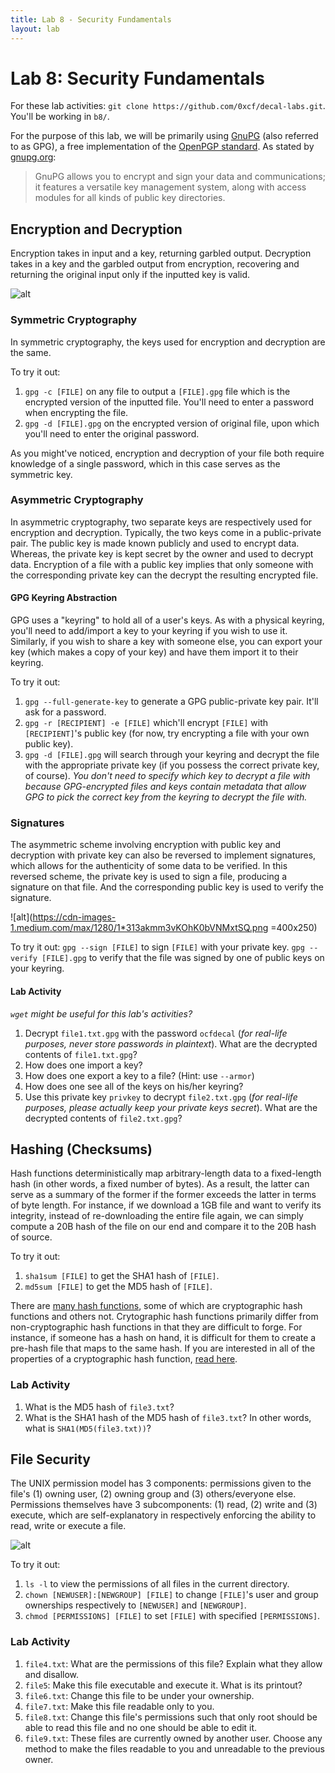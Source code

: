 ```yaml
---
title: Lab 8 - Security Fundamentals
layout: lab
---
```


# Lab 8: Security Fundamentals
For these lab activities: `git clone https://github.com/0xcf/decal-labs.git`. 
You'll be working in `b8/`.

For the purpose of this lab, we will be primarily using [GnuPG](gnupg.org) (also referred to as GPG), a free implementation of the [OpenPGP standard](https://openpgp.org/). As stated by [gnupg.org](gnupg.org):
>GnuPG allows you to encrypt and sign your data and communications; it features a versatile key management system, along with access modules for all kinds of public key directories.

## Encryption and Decryption
Encryption takes in input and a key, returning garbled output. Decryption takes in a key and the garbled output from encryption, recovering and returning the original input only if the inputted key is valid.

![alt](https://docs.oracle.com/cd/E19424-01/820-4811/images/scrypt.gif)

### Symmetric Cryptography
In symmetric cryptography, the keys used for encryption and decryption are the same. 

To try it out: 
1. `gpg -c [FILE]` on any file to output a `[FILE].gpg` file which is the encrypted version of the inputted file. You'll need to enter a password when encrypting the file.
2. `gpg -d [FILE].gpg` on the encrypted version of original file, upon which you'll need to enter the original password.

As you might've noticed, encryption and decryption of your file both require knowledge of a single password, which in this case serves as the symmetric key. 

### Asymmetric Cryptography
In asymmetric cryptography, two separate keys are respectively used for encryption and decryption. Typically, the two keys come in a public-private pair. The public key is made known publicly and used to encrypt data. Whereas, the private key is kept secret by the owner and used to decrypt data. Encryption of a file with a public key implies that only someone with the corresponding private key can the decrypt the resulting encrypted file.

#### GPG Keyring Abstraction
GPG uses a "keyring" to hold all of a user's keys. As with a physical keyring, you'll need to add/import a key to your keyring if you wish to use it. Similarly, if you wish to share a key with someone else, you can export your key (which makes a copy of your key) and have them import it to their keyring. 

To try it out:
1. `gpg --full-generate-key` to generate a GPG public-private key pair. It'll ask for a password.
2. `gpg -r [RECIPIENT] -e [FILE]` which'll encrypt `[FILE]` with `[RECIPIENT]`'s public key (for now, try encrypting a file with your own public key). 
3. `gpg -d [FILE].gpg` will search through your keyring and decrypt the file with the appropriate private key (if you possess the correct private key, of course). 
*You don't need to specify which key to decrypt a file with because GPG-encrypted files and keys contain metadata that allow GPG to pick the correct key from the keyring to decrypt the file with.*

### Signatures
The asymmetric scheme involving encryption with public key and decryption with private key can also be reversed to implement signatures, which allows for the authenticity of some data to be verified. In this reversed scheme, the private key is used to sign a file, producing a signature on that file. And the corresponding public key is used to verify the signature. 

![alt](https://cdn-images-1.medium.com/max/1280/1*313akmm3vKOhK0bVNMxtSQ.png =400x250)

To try it out:
`gpg --sign [FILE]` to sign `[FILE]` with your private key. `gpg --verify [FILE].gpg` to verify that the file was signed by one of public keys on your keyring. 

#### Lab Activity 
*`wget` might be useful for this lab's activities?*
1. Decrypt `file1.txt.gpg` with the password `ocfdecal` (*for real-life purposes, never store passwords in plaintext*). What are the decrypted contents of `file1.txt.gpg`?
2. How does one import a key?
3. How does one export a key to a file? (Hint: use `--armor`)
4. How does one see all of the keys on his/her keyring?
5. Use this private key `privkey` to decrypt `file2.txt.gpg` (*for real-life purposes, please actually keep your private keys secret*). What are the decrypted contents of `file2.txt.gpg`?

## Hashing (Checksums)
Hash functions deterministically map arbitrary-length data to a fixed-length hash (in other words, a fixed number of bytes). As a result, the latter can serve as a summary of the former if the former exceeds the latter in terms of byte length. For instance, if we download a 1GB file and want to verify its integrity, instead of re-downloading the entire file again, we can simply compute a 20B hash of the file on our end and compare it to the 20B hash of source.

To try it out:
1. `sha1sum [FILE]` to get the SHA1 hash of `[FILE]`.
2. `md5sum [FILE]` to get the MD5 hash of `[FILE]`.

There are [many hash functions](https://en.wikipedia.org/wiki/List_of_hash_functions), some of which are cryptographic hash functions and others not. Crytographic hash functions primarily differ from non-cryptographic hash functions in that they are difficult to forge. For instance, if someone has a hash on hand, it is difficult for them to create a pre-hash file that maps to the same hash. If you are interested in all of the properties of a cryptographic hash function,  [read here](https://en.wikipedia.org/wiki/Cryptographic_hash_function).

### Lab Activity
1. What is the MD5 hash of `file3.txt`?
2. What is the SHA1 hash of the MD5 hash of `file3.txt`? In other words, what is `SHA1(MD5(file3.txt))`?

## File Security
The UNIX permission model has 3 components: permissions given to the file's (1) owning user, (2) owning group and (3) others/everyone else. Permissions themselves have 3 subcomponents: (1) read, (2) write and (3) execute, which are self-explanatory in respectively enforcing the ability to read, write or execute a file.

![alt](http://www.comentum.com/images/permissions.jpg)

To try it out:
1. `ls -l` to view the permissions of all files in the current directory.
2. `chown [NEWUSER]:[NEWGROUP] [FILE]` to change `[FILE]`'s  user and group ownerships respectively to `[NEWUSER]` and `[NEWGROUP]`.
3. `chmod [PERMISSIONS] [FILE]` to set `[FILE]` with specified `[PERMISSIONS]`.

### Lab Activity
1. `file4.txt`: What are the permissions of this file? Explain what they allow and disallow.
2. `file5`: Make this file executable and execute it. What is its printout?
3. `file6.txt`: Change this file to be under your ownership.
4. `file7.txt`: Make this file readable only to you. 
5. `file8.txt`: Change this file's permissions such that only root should be able to read this file and no one should be able to edit it.
6. `file9.txt`: These files are currently owned by another user. Choose any method to make the files readable to you and unreadable to the previous owner.
